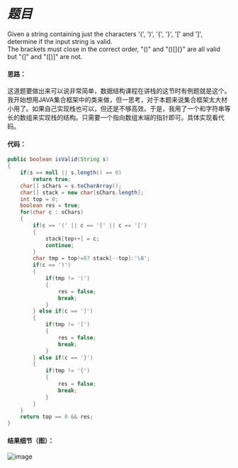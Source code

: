 # *题目*
Given a string containing just the characters '(', ')', '{', '}', '[' and ']', determine if the input string is valid.   
The brackets must close in the correct order, "()" and "()[]{}" are all valid but "(]" and "([)]" are not.
#### 思路：
这道题要做出来可以说非常简单，数据结构课程在讲栈的这节时有例题就是这个。我开始想用JAVA集合框架中的类来做，但一思考，对于本题来说集合框架太大材小用了。如果自己实现栈也可以，但还是不够高效。于是，我用了一个和字符串等长的数组来实现栈的结构。只需要一个指向数组末端的指针即可。具体实现看代码。
#### 代码：
```java
public boolean isValid(String s)
{
    if(s == null || s.length() == 0)
        return true;
    char[] sChars = s.toCharArray();
    char[] stack = new char[sChars.length];
    int top = 0;
    boolean res = true;
    for(char c : sChars)
    {
        if(c == '(' || c == '{' || c == '[')
        {
            stack[top++] = c;
            continue;
        }
        char tmp = top!=0? stack[--top]:'\0';
        if(c == ')')
        {
            if(tmp != '(')
            {
                res = false;
                break;
            }
        } else if(c == ']')
        {
            if(tmp != '[')
            {
                res = false;
                break;
            }
        } else if(c == '}')
        {
            if(tmp != '{')
            {
                res = false;
                break;
            }
        }
    }
    return top == 0 && res;
}
```
#### 结果细节（图）：
![image](https://github.com/jnuyanfa/YanFa-LeetCode-with-JAVA/blob/master/leetcode020_ValidParentheses/img/1.png)
